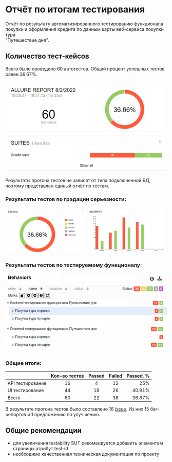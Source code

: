 # Отчёт по итогам тестирования

Отчёт по результату автоматизированного тестированию функционала покупки и оформления кредита по данным карты веб-сервиса покупки тура  
"Путешествие дня".

## Количество тест-кейсов

Всего было проведено 60 автотестов. Общий процент успешных тестов равен 36.67%.

![](pic/1.png)

Результаты прогона тестов не зависят от типа подключенной БД, поэтому представлен единый отчёт по тестам.

### Результаты тестов по градации серьезности:

![](pic/2.png)

### Результаты тестов по тестируемому функционалу:

![](pic/3.png)

### Общие итоги:

|                  | Кол-во тестов  | Passed | Failed | Passed, % |
|:-----------------|    :----:   |   :----:   |  :----:   |----------:|
| API тестирование | 16  | 4 | 12 |       25% |
| UI тестирование  | 44  | 18 | 26 |    40.91% |
| Всего            | 60  | 22 | 38 |    36.67% |

В результате прогона тестов было составлено 16 [issue](https://github.com/molottva/Diploma/issues). Из них 15 баг-репортов и 
1 предложению по улучшению.

## Общие рекомендации

- для увеличения testability SUT рекомендуется добавить элементам страницы атрибут test-id
- необходимо качественная техническая документация по проекту

